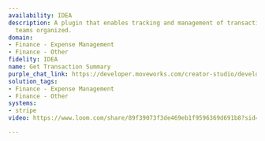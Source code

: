 ```yaml
---
availability: IDEA
description: A plugin that enables tracking and management of transactions to keep
  teams organized.
domain:
- Finance - Expense Management
- Finance - Other
fidelity: IDEA
name: Get Transaction Summary
purple_chat_link: https://developer.moveworks.com/creator-studio/developer-tools/purple-chat/?conversation=%7B%22startTimestamp%22%3A%2211%3A43%2BAM%22%2C%22messages%22%3A%5B%7B%22role%22%3A%22user%22%2C%22parts%22%3A%5B%7B%22richText%22%3A%22%3Cp%3EI+need+a+summary+of+recent+Stripe+transactions.%3C%2Fp%3E%22%7D%5D%7D%2C%7B%22role%22%3A%22assistant%22%2C%22parts%22%3A%5B%7B%22richText%22%3A%22Sure%2C+I+can+get+the+transaction+summary+for+you.+For+which+period+are+you+looking+for+this+summary%3F+%28e.g.%2C+last+week%2C+last+month%29%22%7D%5D%7D%2C%7B%22role%22%3A%22user%22%2C%22parts%22%3A%5B%7B%22richText%22%3A%22Last+month%22%7D%5D%7D%2C%7B%22role%22%3A%22assistant%22%2C%22parts%22%3A%5B%7B%22reasoningSteps%22%3A%5B%7B%22status%22%3A%22success%22%2C%22richText%22%3A%22Retrieves+a+summary+of+charges+and+refunds+from+Stripe+for+the+last+month.%22%7D%5D%7D%2C%7B%22richText%22%3A%22Here+is+the+summary+of+Stripe+transactions+for+the+last+month%3A%22%7D%2C%7B%22richText%22%3A%22%3Cb%3ECharge%3A+%24200.00%3C%2Fb%3E%3Cbr%3E%3Cb%3EDescription%3A%3C%2Fb%3E+Payment+for+order+%231234%3Cbr%3E%3Cb%3EDate%3A%3C%2Fb%3E+2023-09-15%22%7D%2C%7B%22richText%22%3A%22%3Cb%3ERefund%3A+-%2450.00%3C%2Fb%3E%3Cbr%3E%3Cb%3EDescription%3A%3C%2Fb%3E+Refund+for+order+%231234%3Cbr%3E%3Cb%3EDate%3A%3C%2Fb%3E+2023-09-18%22%7D%2C%7B%22richText%22%3A%22%3Cb%3ECharge%3A+%24150.00%3C%2Fb%3E%3Cbr%3E%3Cb%3EDescription%3A%3C%2Fb%3E+Payment+for+order+%235678%3Cbr%3E%3Cb%3EDate%3A%3C%2Fb%3E+2023-09-20%22%7D%5D%7D%5D%7D
solution_tags:
- Finance - Expense Management
- Finance - Other
systems:
- stripe
video: https://www.loom.com/share/89f39073f3de469eb1f9596369d691b8?sid=6c6884d1-f89d-44dc-9a20-1a47171b8490

---
```

